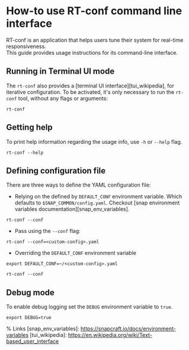 # How-to use RT-conf command line interface

RT-conf is an application that helps users tune their system for real-time responsiveness.  
This guide provides usage instructions for its command-line interface.

## Running in Terminal UI mode

The `rt-conf` also provides a [terminal UI interface][tui_wikipedia], for iterative configuration.
To be activated, it's only necessary to run the `rt-conf` tool, without any flags or arguments:
```shell
rt-conf
```

## Getting help

To print help information regarding the usage info, use `-h` or `--help` flag.

```shell
rt-conf --help
```

## Defining configuration file

There are three ways to define the YAML configuration file:

- Relying on the defined by `DEFAULT_CONF` environment variable.
  Which defaults to `$SNAP_COMMON/config.yaml`. 
  Checkout [snap environment variables documentation][snap_env_variables].

```shell
rt-conf --conf
```

- Pass using the `--conf` flag:
```shell
rt-conf --conf=<custom-config>.yaml
```

- Overriding the `DEFAULT_CONF` environment variable
```shell
export DEFAULT_CONF=~/<custom-config>.yaml

rt-conf --conf
```

## Debug mode

To enable debug logging set the `DEBUG` environment variable to `true`.

```shell
export DEBUG=true
```

% Links
[snap_env_variables]: https://snapcraft.io/docs/environment-variables
[tui_wikipedia]: https://en.wikipedia.org/wiki/Text-based_user_interface
